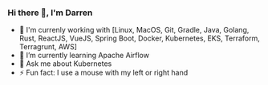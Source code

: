 ### Hi there 👋, I'm Darren

- 🔭 I'm currenly working with [Linux, MacOS, Git, Gradle, Java, Golang, Rust, ReactJS, VueJS, Spring Boot, Docker, Kubernetes, EKS, Terraform, Terragrunt, AWS]
- 🌱 I’m currently learning Apache Airflow
- 💬 Ask me about Kubernetes
- ⚡ Fun fact: I use a mouse with my left or right hand

<!--
**darren-rose/darren-rose** is a ✨ _special_ ✨ repository because its `README.md` (this file) appears on your GitHub profile.

Here are some ideas to get you started:

- 🔭 I’m currently working on ...
- 🌱 I’m currently learning ...
- 👯 I’m looking to collaborate on ...
- 🤔 I’m looking for help with ...
- 💬 Ask me about ...
- 📫 How to reach me: ...
- 😄 Pronouns: ...
- ⚡ Fun fact: ...
-->
